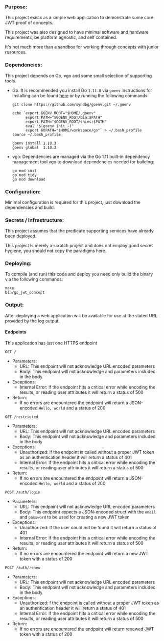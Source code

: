 ### Purpose:
  This project exists as a simple web application to demonstrate some core JWT proof of concepts.

  This project was also designed to have minimal software and hardware requirements, be platform agnostic, and self contained.

  It's not much more than a sandbox for working through concepts with junior resources.

### Dependencies:
  This project depends on Go, vgo and some small selection of supporting tools.

  - Go: It is recommended you install Go `1.11.0` via `goenv` Instructions for installing can be found [here](https://github.com/syndbg/goenv) or by running the following commands:
    ```
    git clone https://github.com/syndbg/goenv.git ~/.goenv

    echo `export GOENV_ROOT="$HOME/.goenv"
          export PATH="$GOENV_ROOT/bin:$PATH"
          export PATH="$GOENV_ROOT/shims:$PATH"
          eval "$(goenv init -)"
          export GOPATH="$HOME/workspace/go"` > ~/.bash_profile
    source ~/.bash_profile

    goenv install 1.10.3
    goenv global  1.10.3
    ```

  - vgo: Dependencies are managed via the Go 1.11 built-in dependency management tool vgo to download dependencies needed for building:
    ```
    go mod init
    go mod tidy
    go mod download
    ```

### Configuration:
  Minimal configuration is required for this project, just download the dependencies and build.

### Secrets / Infrastructure:
  This project assumes that the predicate supporting services have already been deployed.

  This project is merely a scratch project and does not employ good secret hygiene, you should not copy the paradigms here.

### Deploying:
  To compile (and run) this code and deploy you need only build the binary via the following commands:

  ```
  make
  bin/go_jwt_concept
  ```

### Output:
  After deploying a web application will be available for use at the stated URL provided by the log output.

#### Endpoints
This application has just one HTTPS endpoint

`GET /`
  - Parameters:
    - URL: This endpoint will not acknowledge URL encoded parameters
    - Body: This endpoint will not acknowledge and parameters included in the body
  - Exceptions:
    - Internal Error: If the endpoint hits a critical error while encoding the results, or reading user attributes it will return a status of 500
  - Return:
    - If no errors are encountered the endpoint will return a JSON-encoded `Hello, world` and a status of 200

`GET /restricted`
  - Parameters:
    - URL: This endpoint will not acknowledge URL encoded parameters
    - Body: This endpoint will not acknowledge and parameters included in the body
  - Exceptions:
    - Unauthorized: If the endpoint is called without a proper JWT token as an authentication header it will return a status of 401
    - Internal Error: If the endpoint hits a critical error while encoding the results, or reading user attributes it will return a status of 500
  - Return:
    - If no errors are encountered the endpoint will return a JSON-encoded `Hello, world` and a status of 200

`POST /auth/login`
  - Parameters:
    - URL: This endpoint will not acknowledge URL encoded parameters
    - Body: This endpoint expects a JSON-encoded struct with the `email` and `password` to be used for creating a new JWT token
  - Exceptions:
    - Unauthorized: If the user could not be found it will return a status of 401
    - Internal Error: If the endpoint hits a critical error while encoding the results, or reading user attributes it will return a status of 500
  - Return:
    - If no errors are encountered the endpoint will return a new JWT token with a status of 200

`POST /auth/renew`
  - Parameters:
    - URL: This endpoint will not acknowledge URL encoded parameters
    - Body: This endpoint will not acknowledge and parameters included in the body
  - Exceptions:
    - Unauthorized: f the endpoint is called without a proper JWT token as an authentication header it will return a status of 401
    - Internal Error: If the endpoint hits a critical error while encoding the results, or reading user attributes it will return a status of 500
  - Return:
    - If no errors are encountered the endpoint will return renewed JWT token with a status of 200